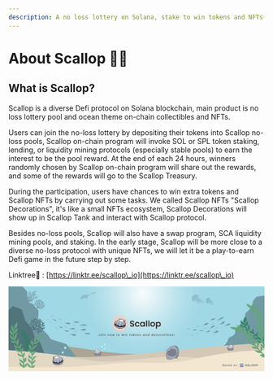 ```yaml
---
description: A no loss lottery on Solana, stake to win tokens and NFTs✨!
---
```


# About Scallop 🦪🍴

## **What is Scallop?**

Scallop is a diverse Defi protocol on Solana blockchain, main product is no loss lottery pool and ocean theme on-chain collectibles and NFTs.

Users can join the no-loss lottery by depositing their tokens into Scallop no-loss pools, Scallop on-chain program will invoke SOL or SPL token staking, lending, or liquidity mining protocols (especially stable pools) to earn the interest to be the pool reward. At the end of each 24 hours, winners randomly chosen by Scallop on-chain program will share out the rewards, and some of the rewards will go to the Scallop Treasury.

During the participation, users have chances to win extra tokens and Scallop NFTs by carrying out some tasks. We called Scallop NFTs "Scallop Decorations", it's like a small NFTs ecosystem, Scallop Decorations will show up in Scallop Tank and interact with Scallop protocol.

Besides no-loss pools, Scallop will also have a swap program, SCA liquidity mining pools, and staking. In the early stage, Scallop will be more close to a diverse no-loss protocol with unique NFTs, we will let it be a play-to-earn Defi game in the future step by step.

Linktree🌲 : [https://linktr.ee/scallop\_io](https://linktr.ee/scallop\_io)

![](.gitbook/assets/scallop-feng-mian-0926.png)
